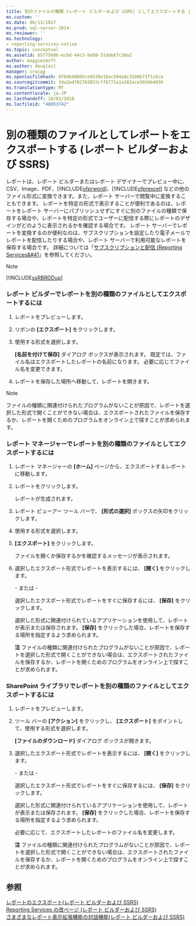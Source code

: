 ```yaml
---
title: 別のファイルの種類 (レポート ビルダーおよび SSRS) としてエクスポートする |Microsoft Docs
ms.custom: ''
ms.date: 06/13/2017
ms.prod: sql-server-2014
ms.reviewer: ''
ms.technology:
- reporting-services-native
ms.topic: conceptual
ms.assetid: b577568b-ecbd-44c3-be88-31dab6fc38a2
author: maggiesmsft
ms.author: douglasl
manager: craigg
ms.openlocfilehash: 0704648805ce9538e16ec504a8c3508b71f1c6ce
ms.sourcegitcommit: 3da2edf82763852cff6772a1a282ace3034b4936
ms.translationtype: MT
ms.contentlocale: ja-JP
ms.lasthandoff: 10/02/2018
ms.locfileid: "48053742"
---
```

# <a name="export-a-report-as-another-file-type-report-builder-and-ssrs"></a>別の種類のファイルとしてレポートをエクスポートする (レポート ビルダーおよび SSRS)
  レポートは、レポート ビルダーまたはレポート デザイナーでプレビュー中に、CSV、Image、PDF、[!INCLUDE[ofprword](../includes/ofprword-md.md)]、[!INCLUDE[ofprexcel](../includes/ofprexcel-md.md)] などの他のファイル形式に変換できます。また、レポート サーバーで閲覧中に変換することもできます。 レポートを特定の形式で表示することが便利であるのは、レポートをレポート サーバーにパブリッシュせずにすぐに別のファイルの種類で保存する場合や、レポートを特定の形式でユーザーに配信する際にレポートのデザインがどのように表示されるかを確認する場合です。 レポート サーバーでレポートを変換するのが便利なのは、サブスクリプションを設定したり電子メールでレポートを配信したりする場合や、レポート サーバーで利用可能なレポートを保存する場合です。 詳細については「[サブスクリプションと配信 &#40;Reporting Services&#41](subscriptions/subscriptions-and-delivery-reporting-services.md)」を参照してください。  
  
> [!NOTE]  
>  [!INCLUDE[ssRBRDDup](../includes/ssrbrddup-md.md)]  
  
### <a name="to-export-a-report-as-another-file-type-in-report-builder"></a>レポート ビルダーでレポートを別の種類のファイルとしてエクスポートするには  
  
1.  レポートをプレビューします。  
  
2.  リボンの **[エクスポート]** をクリックします。  
  
3.  使用する形式を選択します。  
  
     **[名前を付けて保存]** ダイアログ ボックスが表示されます。 既定では、ファイル名はエクスポートしたレポートの名前になります。 必要に応じてファイル名を変更できます。  
  
4.  レポートを保存した場所へ移動して、レポートを開きます。  
  
> [!NOTE]  
>  ファイルの種類に関連付けられたプログラムがないことが原因で、レポートを選択した形式で開くことができない場合は、エクスポートされたファイルを保存するか、レポートを開くためのプログラムをオンライン上で探すことが求められます。  
  
### <a name="to-export-a-report-as-another-file-type-in-report-manager"></a>レポート マネージャーでレポートを別の種類のファイルとしてエクスポートするには  
  
1.  レポート マネージャーの **[ホーム]** ページから、エクスポートするレポートに移動します。  
  
2.  レポートをクリックします。  
  
     レポートが生成されます。  
  
3.  レポート ビューアー ツール バーで、 **[形式の選択]** ボックスの矢印をクリックします。  
  
4.  使用する形式を選択します。  
  
5.  **[エクスポート]** をクリックします。  
  
     ファイルを開くか保存するかを確認するメッセージが表示されます。  
  
6.  選択したエクスポート形式でレポートを表示するには、 **[開く]** をクリックします。  
  
     \- または -  
  
     選択したエクスポート形式でレポートをすぐに保存するには、 **[保存]** をクリックします。  
  
     選択した形式に関連付けられているアプリケーションを使用して、レポートが表示または保存されます。 **[保存]** をクリックした場合、レポートを保存する場所を指定するよう求められます。  
  
     **注** ファイルの種類に関連付けられたプログラムがないことが原因で、レポートを選択した形式で開くことができない場合は、エクスポートされたファイルを保存するか、レポートを開くためのプログラムをオンライン上で探すことが求められます。  
  
### <a name="to-export-a-report-as-another-file-type-in-a-sharepoint-library"></a>SharePoint ライブラリでレポートを別の種類のファイルとしてエクスポートするには  
  
1.  レポートをプレビューします。  
  
2.  ツール バーの **[アクション]** をクリックし、 **[エクスポート]** をポイントして、使用する形式を選択します。  
  
     **[ファイルのダウンロード]** ダイアログ ボックスが開きます。  
  
3.  選択したエクスポート形式でレポートを表示するには、 **[開く]** をクリックします。  
  
     \- または -  
  
     選択したエクスポート形式でレポートをすぐに保存するには、 **[保存]** をクリックします。  
  
     選択した形式に関連付けられているアプリケーションを使用して、レポートが表示または保存されます。 **[保存]** をクリックした場合、レポートを保存する場所を指定するよう求められます。  
  
     必要に応じて、エクスポートしたレポートのファイル名を変更します。  
  
     **注** ファイルの種類に関連付けられたプログラムがないことが原因で、レポートを選択した形式で開くことができない場合は、エクスポートされたファイルを保存するか、レポートを開くためのプログラムをオンライン上で探すことが求められます。  
  
## <a name="see-also"></a>参照  
 [レポートのエクスポート&#40;レポート ビルダーおよび SSRS&#41;](report-builder/export-reports-report-builder-and-ssrs.md)   
 [Reporting Services の改ページ &#40;レポート ビルダーおよび SSRS&#41;](report-design/pagination-in-reporting-services-report-builder-and-ssrs.md)   
 [さまざまなレポート表示拡張機能の対話機能&#40;レポート ビルダーおよび SSRS&#41;](report-builder/interactive-functionality-different-report-rendering-extensions.md)  
  
  
